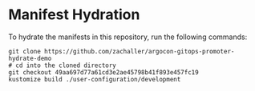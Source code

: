 # Manifest Hydration

To hydrate the manifests in this repository, run the following commands:

```shell
git clone https://github.com/zachaller/argocon-gitops-promoter-hydrate-demo
# cd into the cloned directory
git checkout 49aa697d77a61cd3e2ae45798b41f893e457fc19
kustomize build ./user-configuration/development
```
